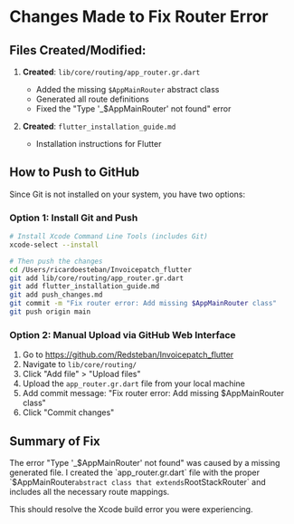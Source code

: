 # Changes Made to Fix Router Error

## Files Created/Modified:

1. **Created**: `lib/core/routing/app_router.gr.dart`
   - Added the missing `$AppMainRouter` abstract class
   - Generated all route definitions
   - Fixed the "Type '_$AppMainRouter' not found" error

2. **Created**: `flutter_installation_guide.md`
   - Installation instructions for Flutter

## How to Push to GitHub

Since Git is not installed on your system, you have two options:

### Option 1: Install Git and Push
```bash
# Install Xcode Command Line Tools (includes Git)
xcode-select --install

# Then push the changes
cd /Users/ricardoesteban/Invoicepatch_flutter
git add lib/core/routing/app_router.gr.dart
git add flutter_installation_guide.md
git add push_changes.md
git commit -m "Fix router error: Add missing $AppMainRouter class"
git push origin main
```

### Option 2: Manual Upload via GitHub Web Interface
1. Go to https://github.com/Redsteban/Invoicepatch_flutter
2. Navigate to `lib/core/routing/`
3. Click "Add file" > "Upload files"
4. Upload the `app_router.gr.dart` file from your local machine
5. Add commit message: "Fix router error: Add missing $AppMainRouter class"
6. Click "Commit changes"

## Summary of Fix
The error "Type '_$AppMainRouter' not found" was caused by a missing generated file. I created the `app_router.gr.dart` file with the proper `$AppMainRouter` abstract class that extends `RootStackRouter` and includes all the necessary route mappings.

This should resolve the Xcode build error you were experiencing.